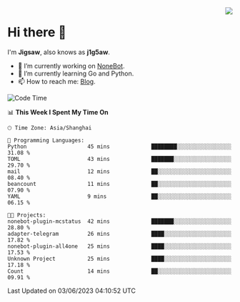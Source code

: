 <a href="#">
  <img align="right" src="https://github-readme-stats.vercel.app/api?username=j1g5awi&count_private=true&show_icons=true&title_color=80070B&text_color=B3B3B3&bg_color=212121&icon_color=80070B" />
</a>

# Hi there 👋

I'm **Jigsaw**, also knows as **j1g5aw**.

- 🔭 I’m currently working on [NoneBot](https://github.com/nonebot).
- 🌱 I’m currently learning Go and Python.
- 📫 How to reach me: [Blog](https://blog.maddestroyer.xyz/).

<!--START_SECTION:waka-->
![Code Time](http://img.shields.io/badge/Code%20Time-1%2C124%20hrs%209%20mins-blue)

📊 **This Week I Spent My Time On** 

```text
🕑︎ Time Zone: Asia/Shanghai

💬 Programming Languages: 
Python                   45 mins             ████████░░░░░░░░░░░░░░░░░   31.08 % 
TOML                     43 mins             ███████░░░░░░░░░░░░░░░░░░   29.70 % 
mail                     12 mins             ██░░░░░░░░░░░░░░░░░░░░░░░   08.40 % 
beancount                11 mins             ██░░░░░░░░░░░░░░░░░░░░░░░   07.90 % 
YAML                     9 mins              ██░░░░░░░░░░░░░░░░░░░░░░░   06.15 % 

🐱‍💻 Projects: 
nonebot-plugin-mcstatus  42 mins             ███████░░░░░░░░░░░░░░░░░░   28.80 % 
adapter-telegram         26 mins             ████░░░░░░░░░░░░░░░░░░░░░   17.82 % 
nonebot-plugin-all4one   25 mins             ████░░░░░░░░░░░░░░░░░░░░░   17.53 % 
Unknown Project          25 mins             ████░░░░░░░░░░░░░░░░░░░░░   17.18 % 
Count                    14 mins             ██░░░░░░░░░░░░░░░░░░░░░░░   09.91 % 
```


 Last Updated on 03/06/2023 04:10:52 UTC
<!--END_SECTION:waka-->
